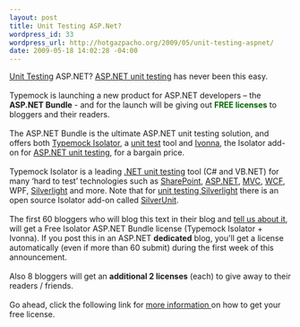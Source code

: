 ```yaml
--- 
layout: post
title: Unit Testing ASP.Net?
wordpress_id: 33
wordpress_url: http://hotgazpacho.org/2009/05/unit-testing-aspnet/
date: 2009-05-18 14:02:28 -04:00
---
```

<a href="http://www.typemock.com/">Unit Testing</a> ASP.NET? <a href="http://www.typemock.com/ASP.NET_unit_testing_page.php">ASP.NET unit testing</a> has never been this easy.<br /><br />Typemock is launching a new product for ASP.NET developers &#8211; the <strong>ASP.NET Bundle</strong> - and for the launch will be giving out <span style="color:#006600;"><strong>FREE licenses</strong></span> to bloggers and their readers.<br /><br />The ASP.NET Bundle is the ultimate ASP.NET unit testing solution, and offers both <a href="http://www.typemock.com/">Typemock Isolator</a>, a <a href="http://www.typemock.com/">unit test</a> tool and <a href="http://sm-art.biz/Ivonna.aspx">Ivonna</a>, the Isolator add-on for <a href="http://sm-art.biz/Ivonna.aspx">ASP.NET unit testing</a>, for a bargain price.<br /><br />Typemock Isolator is a leading <a href="http://www.typemock.com/">.NET unit testing</a> tool (C# and VB.NET) for many &#8216;hard to test&#8217; technologies such as <a href="http://typemock.com/sharepointpage.php">SharePoint</a>, <a href="http://www.typemock.com/ASP.NET_unit_testing_page.php">ASP.NET</a>, <a href="http://www.typemock.com/ASP.NET_unit_testing_page.php">MVC</a>, <a href="http://www.typemock.com/wcfpage.php">WCF</a>, WPF, <a href="http://www.typemock.com/Silverlight_unit_testing_page.php">Silverlight</a> and more. Note that for <a href="http://www.typemock.com/Silverlight_unit_testing_page.php">unit testing Silverlight</a> there is an open source Isolator add-on called <a href="http://www.typemock.com/Silverlight_unit_testing_page.php">SilverUnit</a>.<br /><br />The first 60 bloggers who will blog this text in their blog and <a href="http://blog.typemock.com/2009/05/get-free-typemock-licenses-aspnet.html">tell us about it</a>, will get a Free Isolator ASP.NET Bundle license (Typemock Isolator + Ivonna). If you post this in an ASP.NET <strong>dedicated</strong> blog, you'll get a license automatically (even if more than 60 submit) during the first week of this announcement.<br /><br />Also 8 bloggers will get an <strong>additional 2 licenses</strong> (each) to give away to their readers / friends.<br /><br />Go ahead, click the following link for <a href="http://blog.typemock.com/2009/05/get-free-typemock-licenses-aspnet.html">more information </a>on how to get your free license.<br /><br /><br />
